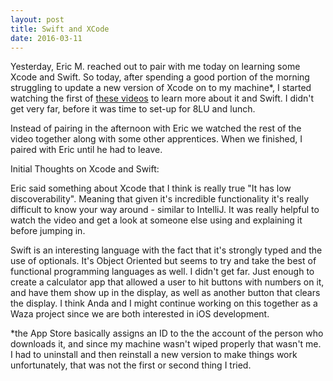 ```yaml
---
layout: post
title: Swift and XCode
date: 2016-03-11
---
```


Yesterday, Eric M. reached out to pair with me today on learning some
Xcode and Swift. So today, after spending a good portion of the morning
struggling to update a new version of Xcode on to my machine\*, I
started watching the first of [these
videos](https://itunes.apple.com/us/course/developing-ios-8-apps-swift/id961180099)
to learn more about it and Swift. I didn't get very far, before it was
time to set-up for 8LU and lunch.

Instead of pairing in the afternoon with Eric we watched the rest of the
video together along with some other apprentices. When we finished, I
paired with Eric until he had to leave.

Initial Thoughts on Xcode and Swift:

Eric said something about Xcode that I think is really true "It has low
discoverability". Meaning that given it's incredible functionality it's
really difficult to know your way around - similar to IntelliJ. It was
really helpful to watch the video and get a look at someone else using
and explaining it before jumping in.

Swift is an interesting language with the fact that it's strongly typed
and the use of optionals. It's Object Oriented but seems to try and take
the best of functional programming languages as well. I didn't get far.
Just enough to create a calculator app that allowed a user to hit
buttons with numbers on it, and have them show up in the display, as
well as another button that clears the display. I think Anda and I might
continue working on this together as a Waza project since we are both
interested in iOS development.

\*the App Store basically assigns an ID to the the account of the person
who downloads it, and since my machine wasn't wiped properly that wasn't
me. I had to uninstall and then reinstall a new version to make things
work unfortunately, that was not the first or second thing I tried.

 
